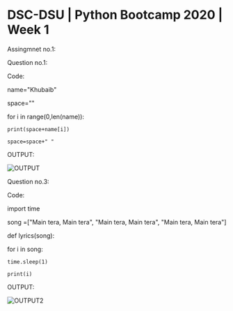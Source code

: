 # DSC-DSU | Python Bootcamp 2020 | Week 1
Assingmnet no.1:

Question no.1:

Code:

name="Khubaib"

space=""

for i in range(0,len(name)):

    print(space+name[i])
    
    space=space+" "


OUTPUT:

![OUTPUT](https://user-images.githubusercontent.com/49817481/101786162-6df91f00-3b1f-11eb-9956-7ce7e943d1fe.png)

Question no.3:

Code:

import time

song =["Main tera, Main tera", "Main tera, Main tera", "Main tera, Main tera"] 

def lyrics(song):

  for i in song:
  
    time.sleep(1)
    
    print(i)
    
OUTPUT:

![OUTPUT2](https://user-images.githubusercontent.com/49817481/101786924-52dadf00-3b20-11eb-8627-d4d6b0dbc19d.png)




